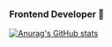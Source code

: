 ### Frontend Developer 👋

[![Anurag's GitHub stats](https://github-readme-stats.vercel.app/api?username=matthewthewizzard)](https://github.com/anuraghazra/github-readme-stats)

<!--
**matthewTheWizzard/matthewTheWizzard** is a ✨ _special_ ✨ repository because its `README.md` (this file) appears on your GitHub profile.

Here are some ideas to get you started:

- 🔭 I’m currently working on ...
- 🌱 I’m currently learning ...
- 👯 I’m looking to collaborate on ...
- 🤔 I’m looking for help with ...
- 💬 Ask me about ...
- 📫 How to reach me: ...
- 😄 Pronouns: ...
- ⚡ Fun fact: ...
-->
